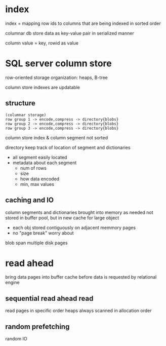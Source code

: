 # index
index = mapping row ids to columns that are being indexed in sorted order

columnar db store data as key-value pair in serialized manner

column value = key, rowid as value


# SQL server column store
row-oriented storage organization: heaps, B-tree

column store indexes are updatable


## structure
```
(columnar storage)
row group 1 -> encode,compress -> directory{blobs}
row group 2 -> encode,compress -> directory{blobs}
row group 3 -> encode,compress -> directory{blobs}
```

column store index & column segment not sorted

directory keep track of location of segment and dictionaries
  - all segment easily located
  - metadata about each segment
    - num of rows
    - size
    - how data encoded
    - min, max values

## caching and IO
column segments and dictionaries brought into memory as needed
not stored in buffer pool, but in new cache for large object
  - each obj stored contiguously on adjacent memmory pages
  - no "page break" worry about

blob span multiple disk pages



# read ahead
bring data pages into buffer cache before data is requested by relational engine

## sequential read ahead read
read pages in specific order 
heaps always scanned in allocation order 

## random prefetching
random IO




